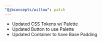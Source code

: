 ```yaml
---
"@jbconcepts/willow": patch
---
```


- Updated CSS Tokens w/ Palette
- Updated Button to use Palette
- Updated Container to have Base Padding
